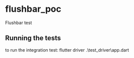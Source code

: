 # flushbar_poc

Flushbar test

## Running the tests

to run the integration test:
flutter driver .\test_driver\app.dart
